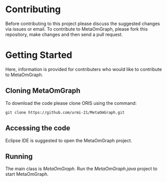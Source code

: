 # Contributing

Before contributing to this project please discuss the suggested changes via issues or email.
To contribute to MetaOmGraph, please fork this repository, make changes and then send a pull request.


# Getting Started
Here, information is provided for contributers who would like to contribute to MetaOmGraph.


## Cloning MetaOmGraph
To download the code please clone ORIS using the command:

```
git clone https://github.com/urmi-21/MetaOmGraph.git
```

## Accessing the code
Eclipse IDE is suggested to open the MetaOmGraph project.

## Running
The main class is _MetaOmGraph_. Run the _MetaOmGraph.java_ project to start MetaOmGraph.
